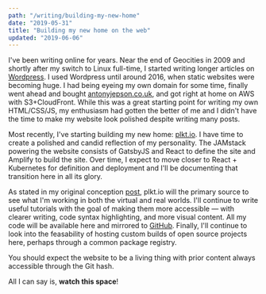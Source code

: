 ```yaml
---
path: "/writing/building-my-new-home"
date: "2019-05-31"
title: "Building my new home on the web"
updated: "2019-06-06"
---
```


I've been writing online for years.  Near the end of Geocities in 2009 and shortly after my switch to Linux full-time, I started writing longer articles on [Wordpress][1].  I used Wordpress until around 2016, when static websites were becoming huge.  I had being eyeing my own domain for some time, finally went ahead and bought [antonyjepson.co.uk][2], and got right at home on AWS with S3+CloudFront.  While this was a great starting point for writing my own HTML/CSS/JS, my enthusiasm had gotten the better of me and I didn't have the time to make my website look polished despite writing many posts.

Most recently, I've starting building my new home: [plkt.io][3].  I have time to create a polished and candid reflection of my personality.  The JAMstack powering the website consists of GatsbyJS and React to define the site and Amplify to build the site.  Over time, I expect to move closer to React + Kubernetes for definition and deployment and I'll be documenting that transition here in all its glory.

As stated in my original conception [post][4], plkt.io will the primary source to see what I'm working in both the virtual and real worlds.  I'll continue to write useful tutorials with the goal of making them more accessible &mdash; with clearer writing, code syntax highlighting, and more visual content.  All my code will be available here and mirrored to [GitHub][5].  Finally, I'll continue to look into the feasability of hosting custom builds of open source projects here, perhaps through a common package registry.

You should expect the website to be a living thing with prior content always accessible through the Git hash.

All I can say is, **watch this space**!

[1]: https://antonyjepson.wordpress.com
[2]: https://antonyjepson.co.uk
[3]: https://plkt.io
[4]: https://antonyjepson.co.uk/building-plkt-io/
[5]: https://github.com/xocite/plktio